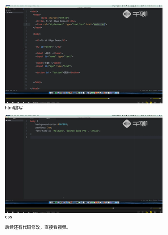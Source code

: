 ![](./img/2022-01-10-10-22-10.png)      
html编写

![](./img/2022-01-10-10-22-39.png)      
css

后续还有代码修改，直接看视频。